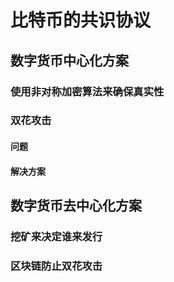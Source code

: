 # 比特币的共识协议

## 数字货币中心化方案

### 使用非对称加密算法来确保真实性

### 双花攻击

#### 问题

#### 解决方案

## 数字货币去中心化方案

### 挖矿来决定谁来发行

### 区块链防止双花攻击
